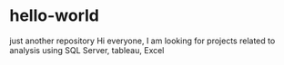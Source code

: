 # hello-world
just another repository
Hi everyone, I am looking for projects related to analysis using SQL Server, tableau, Excel
